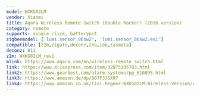 ```yaml
---
model: WXKG02LM
vendor: Xiaomi
title: Aqara Wireless Remote Switch (Double Rocker) (2016 version)
category: remote
supports: single click, batterypct
zigbeemodel: ['lumi.sensor_86sw2', 'lumi.sensor_86sw2.es1']
compatible: [z2m,zigate,deconz,zha,iob,tasmota]
deconz: 811
z2m: WXKG02LM_rev1
mlink: https://www.aqara.com/en/wireless_remote_switch.html
link: https://www.aliexpress.com/item/32875105783.html
link2: https://www.gearbest.com/alarm-systems/pp_610095.html
link3: https://www.amazon.de/dp/B07F3J5X97
link4: https://www.amazon.co.uk/Tini-Regner-WXKG02LM-Wireless-Version/dp/B07CQWVGJL
---
```

